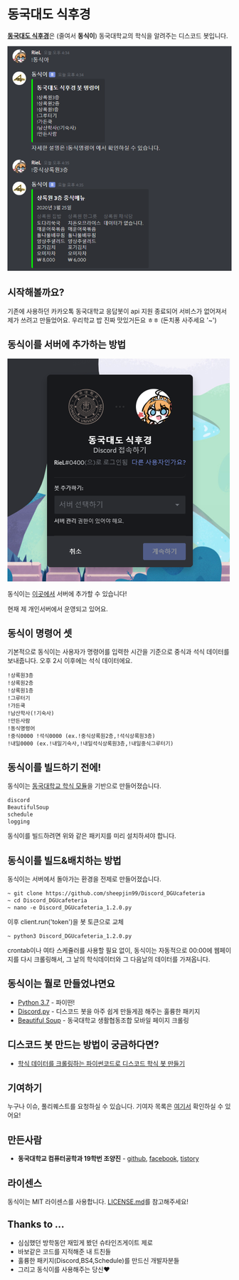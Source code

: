 # 동국대도 식후경

[**동국대도 식후경**](https://discordapp.com/oauth2/authorize?client_id=686581468901802035&permissions=67584&scope=bot)은 (줄여서 **동식이**) 동국대학교의 학식을 알려주는 디스코드 봇입니다.

![sample.png](./images/sample.png)

## 시작해볼까요?

기존에 사용하던 카카오톡 동국대학교 응답봇이 api 지원 종료되어 서비스가 없어져서 제가 쓰려고 만들었어요. 우리학교 밥 진짜 맛있거든요 ㅎㅎ (돈치퐁 사주세요 '~')

## 동식이를 서버에 추가하는 방법

![addtoserver.png](./images/addtoserver.png)

동식이는 [이곳에서](https://discordapp.com/oauth2/authorize?client_id=686581468901802035&permissions=67584&scope=bot) 서버에 추가할 수 있습니다!

현재 제 개인서버에서 운영되고 있어요.

## 동식이 명령어 셋

기본적으로 동식이는 사용자가 명령어를 입력한 시간을 기준으로 중식과 석식 데이터를 보내줍니다. 오후 2시 이후에는 석식 데이터에요.

```
!상록원3층
!상록원2층
!상록원1층
!그루터기
!가든쿡
!남산학사(!기숙사)
!만든사람
!동식명령어 
!중식0000 !석식0000 (ex.!중식상록원2층,!석식상록원3층)
!내일0000 (ex.!내일기숙사,!내일석식상록원3층,!내일중식그루터기)
```

## 동식이를 빌드하기 전에!

동식이는 [동국대학교 학식 모듈](https://github.com/sheepjin99/DonggukCafeteria)을 기반으로 만들어졌습니다.  

```
discord
BeautifulSoup
schedule
logging
```
동식이를 빌드하려면 위와 같은 패키지를 미리 설치하셔야 합니다.

## 동식이를 빌드&배치하는 방법

동식이는 서버에서 돌아가는 환경을 전제로 만들어졌습니다.

```
~ git clone https://github.com/sheepjin99/Discord_DGUcafeteria
~ cd Discord_DGUcafeteria
~ nano -e Discord_DGUcafeteria_1.2.0.py
```
이후 client.run('token')을 봇 토큰으로 교체
```
~ python3 Discord_DGUcafeteria_1.2.0.py
```

crontab이나 여타 스케쥴러를 사용할 필요 없이, 동식이는 자동적으로 00:00에 웹페이지를 다시 크롤링해서, 그 날의 학식데이터와 그 다음날의 데이터를 가져옵니다.

## 동식이는 뭘로 만들었냐면요

* [Python 3.7](https://www.python.org/) - 파이떤!
* [Discord.py](https://github.com/Rapptz/discord.py) - 디스코드 봇을 아주 쉽게 만들게끔 해주는 훌륭한 패키지
* [Beautiful Soup](https://www.crummy.com/software/BeautifulSoup/bs4/doc/) - 동국대학교 생활협동조합 모바일 페이지 크롤링

## 디스코드 봇 만드는 방법이 궁금하다면?

* [학식 데이터를 크롤링하는 파이썬코드로 디스코드 학식 봇 만들기](https://sheepjin99.tistory.com/21)

## 기여하기

누구나 이슈, 풀리퀘스트를 요청하실 수 있습니다.
기여자 목록은 [여기서](https://github.com/sheepjin99/Discord_DGUcafeteria/graphs/contributors) 확인하실 수 있어요!

## 만든사람

* **동국대학교 컴퓨터공학과 19학번 조양진** - [github](https://github.com/sheepjin99), [facebook](https://www.facebook.com/profile.php?id=100014648160911), [tistory](https://sheepjin99.tistory.com/)

## 라이센스

동식이는 MIT 라이센스를 사용합니다. [LICENSE.md](LICENSE.md)를 참고해주세요! 

## Thanks to ...

* 심심했던 방학동안 재밌게 봤던 슈타인즈게이트 제로
* 바보같은 코드를 지적해준 내 트친들
* 훌륭한 패키지(Discord,BS4,Schedule)를 만드신 개발자분들
* 그리고 동식이를 사용해주는 당신♥

